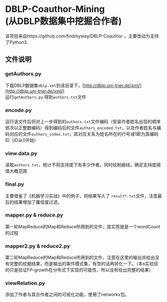 DBLP-Coauthor-Mining<br/>(从DBLP数据集中挖掘合作者)
=============
该项目来自https://github.com/findmyway/DBLP-Coauthor
，主要改动为支持了Python3.

文件说明
-------------
### getAuthors.py
下载DBLP数据集``dblp.xml``到该目录下，[http://dblp.uni-trier.de/xml/](http://dblp.uni-trier.de/xml/)<br />运行``getAuthors.py`` 得到``authors.txt``文件
### encode.py
运行该文件后将对上一步得到的``authors.txt``文件编码（安装作者姓名出现的顺序依次以正整数编码）得到编码后的文件``authors_encoded.txt``，以及作者姓名与编码对应的文件``authors_index.txt``，其对应关系为姓名所在的行号减1即为其编码ID（ID从0开始）
### view.data.py
读取``authors.txt``，统计不同支持度下有多少作者，同时绘制曲线，确定支持度阈值大概范围
### final.py
主要借鉴了《机器学习实战》中的例子，将结果写入了 ``result*.txt``文件，注意最后的结果增加了置信度过滤。
### mapper.py & reduce.py
第一轮MapReduce的Map和Reduce所用到的文件，其实质就是一个wordCount的过程
### mapper2.py & reduce2.py
第二轮MapReduce的Map和Reduce所用到的文件，注意在这里的输出并给出没有完整的挖掘结果，而是输出的条件模式集，有空的话再转化一下。（本s实验目的只是验证FP-growth在分布式下实现的可能性，所以没有给出完整的结果）
### viewRelation.py
添加了作者与其合作者之间的可视化功能，使用了networkx包。

